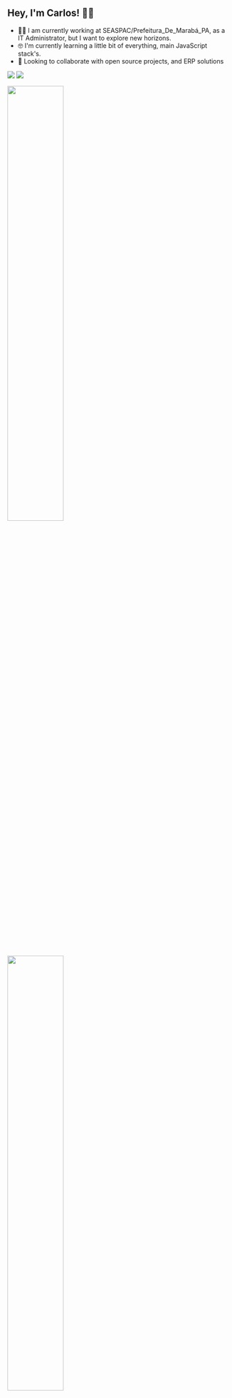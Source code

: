 ## Hey, I'm Carlos! 👨‍💻     


 - 👨‍💻 I am currently working at SEASPAC/Prefeitura_De_Marabá_PA, as a IT Administrator, but I want to explore new horizons.
 - 🤓 I'm currently learning a little bit of everything, main JavaScript stack's. 
  - 👯 Looking to collaborate with open source projects, and ERP solutions 

  <a href="mailto:carlos.ti.infor@gmail.com" target="_blank"><img src="https://img.shields.io/badge/Gmail-D14836?style=for-the-badge&logo=gmail&logoColor=white" /><a/>
  <a href="https://www.linkedin.com/in/carlos-antonio-de-moura-lima-54398a65/" target="_blank"><img src="https://img.shields.io/badge/LinkedIn-0077B5?style=for-the-badge&logo=linkedin&logoColor=white" /><a/>
   

  
    
<img width="50%"  src="https://github-readme-stats.vercel.app/api?username=Carlosjw&theme=radical&hide=prs,issues,contribs&show_icons=true&PAT_1" />

<img width="50%" src="https://github-readme-stats.vercel.app/api/top-langs/?username=Carlosjw&layout=compact&theme=radical&PAT_1" />
   

   
<!-- [![Top Langs](https://github-readme-stats.vercel.app/api/top-langs/?username=jocgsousa&layout=compact)](https://github.com/anuraghazra/github-readme-stats) -->
    
<!-- [![Anurag's GitHub stats](https://github-readme-stats.vercel.app/api?username=jocgsousa)](https://github.com/anuraghazra/github-readme-stats) -->

<!-- <img width="50%"  src="https://github-readme-stats.vercel.app/api?username=jocgsousa&theme=radical" /> -->
 
<!-- <img width="50%" src="https://github-readme-stats.vercel.app/api/top-langs/?username=jocgsousa&theme=aura" /> -->
  
  
